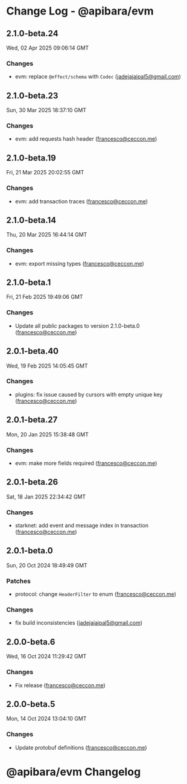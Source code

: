 # Change Log - @apibara/evm

<!-- This log was last generated on Wed, 02 Apr 2025 09:06:14 GMT and should not be manually modified. -->

<!-- Start content -->

## 2.1.0-beta.24

Wed, 02 Apr 2025 09:06:14 GMT

### Changes

- evm: replace `@effect/schema` with `Codec` (jadejajaipal5@gmail.com)

## 2.1.0-beta.23

Sun, 30 Mar 2025 18:37:10 GMT

### Changes

- evm: add requests hash header (francesco@ceccon.me)

## 2.1.0-beta.19

Fri, 21 Mar 2025 20:02:55 GMT

### Changes

- evm: add transaction traces (francesco@ceccon.me)

## 2.1.0-beta.14

Thu, 20 Mar 2025 16:44:14 GMT

### Changes

- evm: export missing types (francesco@ceccon.me)

## 2.1.0-beta.1

Fri, 21 Feb 2025 19:49:06 GMT

### Changes

- Update all public packages to version 2.1.0-beta.0 (francesco@ceccon.me)

## 2.0.1-beta.40

Wed, 19 Feb 2025 14:05:45 GMT

### Changes

- plugins: fix issue caused by cursors with empty unique key (francesco@ceccon.me)

## 2.0.1-beta.27

Mon, 20 Jan 2025 15:38:48 GMT

### Changes

- evm: make more fields required (francesco@ceccon.me)

## 2.0.1-beta.26

Sat, 18 Jan 2025 22:34:42 GMT

### Changes

- starknet: add event and message index in transaction (francesco@ceccon.me)

## 2.0.1-beta.0

Sun, 20 Oct 2024 18:49:49 GMT

### Patches

- protocol: change `HeaderFilter` to enum (francesco@ceccon.me)

### Changes

- fix build inconsistencies (jadejajaipal5@gmail.com)

## 2.0.0-beta.6

Wed, 16 Oct 2024 11:29:42 GMT

### Changes

- Fix release (francesco@ceccon.me)

## 2.0.0-beta.5

Mon, 14 Oct 2024 13:04:10 GMT

### Changes

- Update protobuf definitions (francesco@ceccon.me)

# @apibara/evm Changelog
